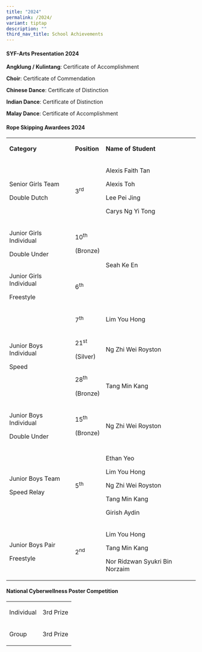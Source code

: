 ```yaml
---
title: "2024"
permalink: /2024/
variant: tiptap
description: ""
third_nav_title: School Achievements
---
```

<h4><strong>SYF-Arts Presentation 2024</strong></h4>
<p><strong>Angklung / Kulintang</strong>: Certificate of Accomplishment</p>
<p><strong>Choir</strong>: Certificate of Commendation</p>
<p><strong>Chinese Dance</strong>: Certificate of Distinction</p>
<p><strong>Indian Dance</strong>: Certificate of Distinction</p>
<p><strong>Malay Dance</strong>: Certificate of Accomplishment</p>
<p></p>
<h4><strong>Rope Skipping Awardees 2024</strong></h4>
<table style="minWidth: 75px">
<colgroup>
<col>
<col>
<col>
</colgroup>
<tbody>
<tr>
<td rowspan="1" colspan="1">
<p><strong>Category</strong>
</p>
</td>
<td rowspan="1" colspan="1">
<p><strong>Position</strong>
</p>
</td>
<td rowspan="1" colspan="1">
<p><strong>Name of Student</strong>
</p>
</td>
</tr>
<tr>
<td rowspan="1" colspan="1">
<p>Senior Girls Team</p>
<p>Double Dutch</p>
</td>
<td rowspan="1" colspan="1">
<p>3<sup>rd</sup>
</p>
</td>
<td rowspan="1" colspan="1">
<p>Alexis Faith Tan</p>
<p>Alexis Toh</p>
<p>Lee Pei Jing</p>
<p>Carys Ng Yi Tong</p>
</td>
</tr>
<tr>
<td rowspan="1" colspan="1">
<p>Junior Girls Individual</p>
<p>Double Under</p>
</td>
<td rowspan="1" colspan="1">
<p>10<sup>th</sup>
</p>
<p>(Bronze)</p>
</td>
<td rowspan="2" colspan="1">
<p>Seah Ke En</p>
</td>
</tr>
<tr>
<td rowspan="1" colspan="1">
<p>Junior Girls Individual</p>
<p>Freestyle</p>
</td>
<td rowspan="1" colspan="1">
<p>6<sup>th</sup>
</p>
</td>
</tr>
<tr>
<td rowspan="3" colspan="1">
<p>Junior Boys Individual</p>
<p>Speed</p>
</td>
<td rowspan="1" colspan="1">
<p>7<sup>th</sup>
</p>
</td>
<td rowspan="1" colspan="1">
<p>Lim You Hong</p>
</td>
</tr>
<tr>
<td rowspan="1" colspan="1">
<p>21<sup>st</sup>
</p>
<p>(Silver)</p>
</td>
<td rowspan="1" colspan="1">
<p>Ng Zhi Wei Royston</p>
</td>
</tr>
<tr>
<td rowspan="1" colspan="1">
<p>28<sup>th</sup>
</p>
<p>(Bronze)</p>
</td>
<td rowspan="1" colspan="1">
<p>Tang Min Kang</p>
</td>
</tr>
<tr>
<td rowspan="1" colspan="1">
<p>Junior Boys Individual</p>
<p>Double Under</p>
</td>
<td rowspan="1" colspan="1">
<p>15<sup>th</sup>
</p>
<p>(Bronze)</p>
</td>
<td rowspan="1" colspan="1">
<p>Ng Zhi Wei Royston</p>
</td>
</tr>
<tr>
<td rowspan="1" colspan="1">
<p>Junior Boys Team</p>
<p>Speed Relay</p>
</td>
<td rowspan="1" colspan="1">
<p>5<sup>th</sup>
</p>
</td>
<td rowspan="1" colspan="1">
<p>Ethan Yeo</p>
<p>Lim You Hong</p>
<p>Ng Zhi Wei Royston</p>
<p>Tang Min Kang</p>
<p>Girish Aydin</p>
</td>
</tr>
<tr>
<td rowspan="1" colspan="1">
<p>Junior Boys Pair</p>
<p>Freestyle</p>
</td>
<td rowspan="1" colspan="1">
<p>2<sup>nd</sup>
</p>
</td>
<td rowspan="1" colspan="1">
<p>Lim You Hong</p>
<p>Tang Min Kang</p>
<p>Nor Ridzwan Syukri Bin Norzaim</p>
</td>
</tr>
</tbody>
</table>
<p></p>
<h4><strong>National Cyberwellness Poster Competition</strong></h4>
<p></p>
<table style="minWidth: 50px">
<colgroup>
<col>
<col>
</colgroup>
<tbody>
<tr>
<td rowspan="1" colspan="1">
<p>Individual</p>
</td>
<td rowspan="1" colspan="1">
<p>3rd Prize</p>
</td>
</tr>
<tr>
<td rowspan="1" colspan="1">
<p>Group</p>
</td>
<td rowspan="1" colspan="1">
<p>3rd Prize</p>
</td>
</tr>
</tbody>
</table>
<p></p>
